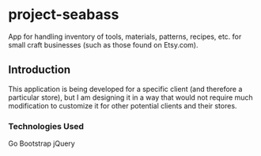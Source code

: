 # project-seabass
App for handling inventory of tools, materials, patterns, recipes, etc. for small craft businesses (such as those found on Etsy.com).

## Introduction
This application is being developed for a specific client (and therefore a particular store), but I am designing it in a way that would not require much modification to customize it for other potential clients and their stores.

### Technologies Used
Go
Bootstrap
jQuery
